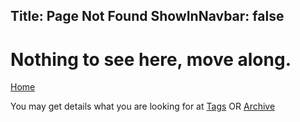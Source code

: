 Title: Page Not Found
ShowInNavbar: false
---
# Nothing to see here, move along.
<a href="/">Home</a>

You may get details what you are looking for at <a href="/tags">Tags</a> OR <a href="/posts">Archive</a>
